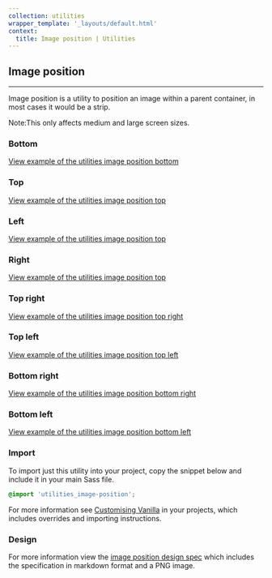```yaml
---
collection: utilities
wrapper_template: '_layouts/default.html'
context:
  title: Image position | Utilities
---
```


## Image position

<hr>

Image position is a utility to position an image within a parent container, in
most cases it would be a strip.

<div class="p-notification--information">
  <p class="p-notification__response">
    <span class="p-notification__status">Note:</span>This only affects medium and large screen sizes.
  </p>
</div>

### Bottom

<a href="/docs/examples/utilities/image-position/bottom/" class="js-example">
View example of the utilities image position bottom
</a>

### Top

<a href="/docs/examples/utilities/image-position/top/" class="js-example">
View example of the utilities image position top
</a>

### Left

<a href="/docs/examples/utilities/image-position/left/" class="js-example">
View example of the utilities image position top
</a>

### Right

<a href="/docs/examples/utilities/image-position/right/" class="js-example">
View example of the utilities image position top
</a>

### Top right

<a href="/docs/examples/utilities/image-position/top-right/" class="js-example">
View example of the utilities image position top right
</a>

### Top left

<a href="/docs/examples/utilities/image-position/top-left/" class="js-example">
View example of the utilities image position top left
</a>

### Bottom right

<a href="/docs/examples/utilities/image-position/bottom-right/" class="js-example">
View example of the utilities image position bottom right
</a>

### Bottom left

<a href="/docs/examples/utilities/image-position/bottom-left/" class="js-example">
View example of the utilities image position bottom left
</a>

### Import

To import just this utility into your project, copy the snippet below and include it in your main Sass file.

```scss
@import 'utilities_image-position';
```

For more information see [Customising Vanilla](/docs/customising-vanilla/) in your projects, which includes overrides and importing instructions.

### Design

For more information view the [image position design spec](https://github.com/ubuntudesign/vanilla-design/tree/master/Image%20position) which includes the specification in markdown format and a PNG image.

